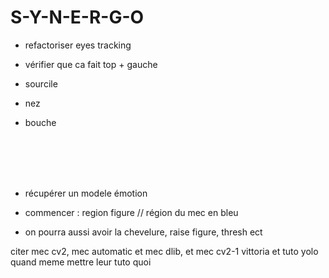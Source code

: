# S-Y-N-E-R-G-O



- refactoriser eyes tracking

- vérifier que ca fait top + gauche

- sourcile

- nez

- bouche 



<br><br><br><br>

- récupérer un modele émotion

- commencer : region figure // région du mec en bleu

- on pourra aussi avoir la chevelure, raise figure, thresh ect












citer mec cv2, mec automatic et mec dlib, et mec cv2-1 vittoria et tuto yolo quand meme mettre leur tuto quoi
